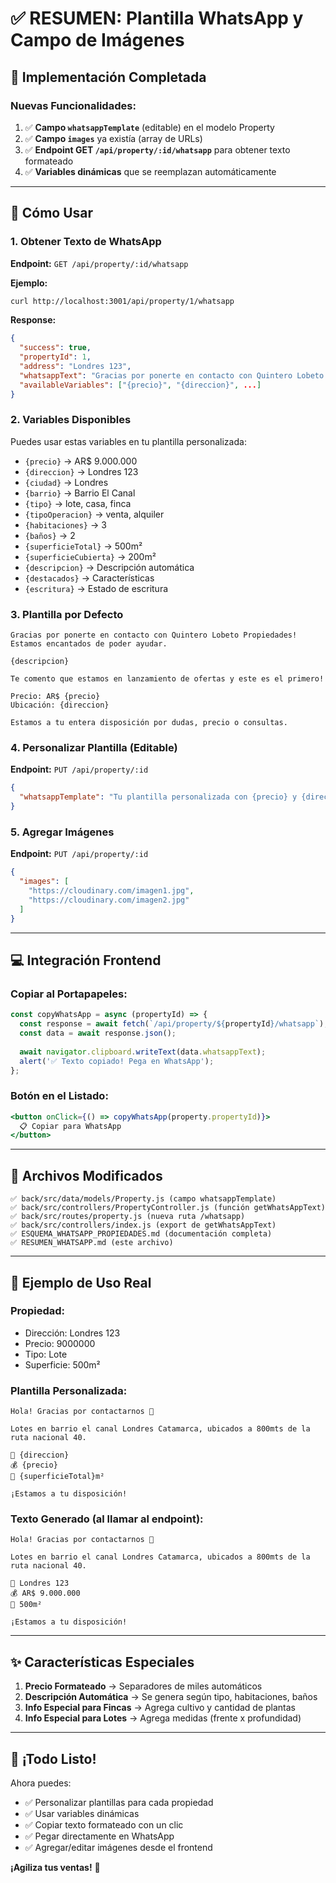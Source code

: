 # ✅ RESUMEN: Plantilla WhatsApp y Campo de Imágenes

## 🎯 Implementación Completada

### **Nuevas Funcionalidades:**

1. ✅ **Campo `whatsappTemplate`** (editable) en el modelo Property
2. ✅ **Campo `images`** ya existía (array de URLs)
3. ✅ **Endpoint GET `/api/property/:id/whatsapp`** para obtener texto formateado
4. ✅ **Variables dinámicas** que se reemplazan automáticamente

---

## 🚀 Cómo Usar

### **1. Obtener Texto de WhatsApp**

**Endpoint:** `GET /api/property/:id/whatsapp`

**Ejemplo:**
```bash
curl http://localhost:3001/api/property/1/whatsapp
```

**Response:**
```json
{
  "success": true,
  "propertyId": 1,
  "address": "Londres 123",
  "whatsappText": "Gracias por ponerte en contacto con Quintero Lobeto Propiedades!...",
  "availableVariables": ["{precio}", "{direccion}", ...]
}
```

### **2. Variables Disponibles**

Puedes usar estas variables en tu plantilla personalizada:

- `{precio}` → AR$ 9.000.000
- `{direccion}` → Londres 123
- `{ciudad}` → Londres
- `{barrio}` → Barrio El Canal
- `{tipo}` → lote, casa, finca
- `{tipoOperacion}` → venta, alquiler
- `{habitaciones}` → 3
- `{baños}` → 2
- `{superficieTotal}` → 500m²
- `{superficieCubierta}` → 200m²
- `{descripcion}` → Descripción automática
- `{destacados}` → Características
- `{escritura}` → Estado de escritura

### **3. Plantilla por Defecto**

```
Gracias por ponerte en contacto con Quintero Lobeto Propiedades! Estamos encantados de poder ayudar. 

{descripcion}

Te comento que estamos en lanzamiento de ofertas y este es el primero!

Precio: AR$ {precio}
Ubicación: {direccion}

Estamos a tu entera disposición por dudas, precio o consultas.
```

### **4. Personalizar Plantilla (Editable)**

**Endpoint:** `PUT /api/property/:id`

```json
{
  "whatsappTemplate": "Tu plantilla personalizada con {precio} y {direccion}"
}
```

### **5. Agregar Imágenes**

**Endpoint:** `PUT /api/property/:id`

```json
{
  "images": [
    "https://cloudinary.com/imagen1.jpg",
    "https://cloudinary.com/imagen2.jpg"
  ]
}
```

---

## 💻 Integración Frontend

### **Copiar al Portapapeles:**

```javascript
const copyWhatsApp = async (propertyId) => {
  const response = await fetch(`/api/property/${propertyId}/whatsapp`);
  const data = await response.json();
  
  await navigator.clipboard.writeText(data.whatsappText);
  alert('✅ Texto copiado! Pega en WhatsApp');
};
```

### **Botón en el Listado:**

```jsx
<button onClick={() => copyWhatsApp(property.propertyId)}>
  📋 Copiar para WhatsApp
</button>
```

---

## 📁 Archivos Modificados

```
✅ back/src/data/models/Property.js (campo whatsappTemplate)
✅ back/src/controllers/PropertyController.js (función getWhatsAppText)
✅ back/src/routes/property.js (nueva ruta /whatsapp)
✅ back/src/controllers/index.js (export de getWhatsAppText)
✅ ESQUEMA_WHATSAPP_PROPIEDADES.md (documentación completa)
✅ RESUMEN_WHATSAPP.md (este archivo)
```

---

## 🎯 Ejemplo de Uso Real

### **Propiedad:**
- Dirección: Londres 123
- Precio: 9000000
- Tipo: Lote
- Superficie: 500m²

### **Plantilla Personalizada:**
```
Hola! Gracias por contactarnos 👋

Lotes en barrio el canal Londres Catamarca, ubicados a 800mts de la ruta nacional 40.

📍 {direccion}
💰 {precio}
📐 {superficieTotal}m²

¡Estamos a tu disposición!
```

### **Texto Generado (al llamar al endpoint):**
```
Hola! Gracias por contactarnos 👋

Lotes en barrio el canal Londres Catamarca, ubicados a 800mts de la ruta nacional 40.

📍 Londres 123
💰 AR$ 9.000.000
📐 500m²

¡Estamos a tu disposición!
```

---

## ✨ Características Especiales

1. **Precio Formateado** → Separadores de miles automáticos
2. **Descripción Automática** → Se genera según tipo, habitaciones, baños
3. **Info Especial para Fincas** → Agrega cultivo y cantidad de plantas
4. **Info Especial para Lotes** → Agrega medidas (frente x profundidad)

---

## 🎉 ¡Todo Listo!

Ahora puedes:
- ✅ Personalizar plantillas para cada propiedad
- ✅ Usar variables dinámicas
- ✅ Copiar texto formateado con un clic
- ✅ Pegar directamente en WhatsApp
- ✅ Agregar/editar imágenes desde el frontend

**¡Agiliza tus ventas!** 🚀
